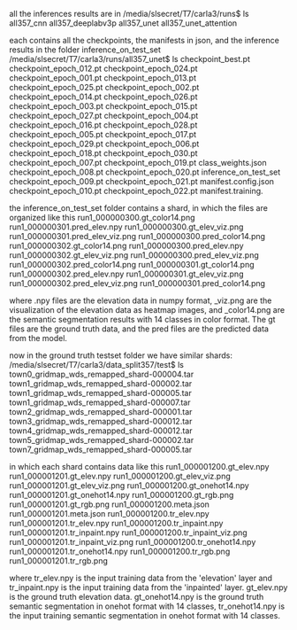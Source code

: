 all the inferences results are in /media/slsecret/T7/carla3/runs$ ls
all357_cnn  all357_deeplabv3p  all357_unet  all357_unet_attention

each contains all the checkpoints, the manifests in json, and the inference results in the folder inference_on_test_set
/media/slsecret/T7/carla3/runs/all357_unet$ ls
checkpoint_best.pt       checkpoint_epoch_012.pt  checkpoint_epoch_024.pt
checkpoint_epoch_001.pt  checkpoint_epoch_013.pt  checkpoint_epoch_025.pt
checkpoint_epoch_002.pt  checkpoint_epoch_014.pt  checkpoint_epoch_026.pt
checkpoint_epoch_003.pt  checkpoint_epoch_015.pt  checkpoint_epoch_027.pt
checkpoint_epoch_004.pt  checkpoint_epoch_016.pt  checkpoint_epoch_028.pt
checkpoint_epoch_005.pt  checkpoint_epoch_017.pt  checkpoint_epoch_029.pt
checkpoint_epoch_006.pt  checkpoint_epoch_018.pt  checkpoint_epoch_030.pt
checkpoint_epoch_007.pt  checkpoint_epoch_019.pt  class_weights.json
checkpoint_epoch_008.pt  checkpoint_epoch_020.pt  inference_on_test_set
checkpoint_epoch_009.pt  checkpoint_epoch_021.pt  manifest.config.json
checkpoint_epoch_010.pt  checkpoint_epoch_022.pt  manifest.training.

the inference_on_test_set folder contains a shard, in which the files are organized like this
run1_000000300.gt_color14.png     run1_000000301.pred_elev.npy
run1_000000300.gt_elev_viz.png    run1_000000301.pred_elev_viz.png
run1_000000300.pred_color14.png   run1_000000302.gt_color14.png
run1_000000300.pred_elev.npy      run1_000000302.gt_elev_viz.png
run1_000000300.pred_elev_viz.png  run1_000000302.pred_color14.png
run1_000000301.gt_color14.png     run1_000000302.pred_elev.npy
run1_000000301.gt_elev_viz.png    run1_000000302.pred_elev_viz.png
run1_000000301.pred_color14.png

where .npy files are the elevation data in numpy format, _viz.png are the visualization of the elevation data as heatmap images, and _color14.png are the semantic segmentation results with 14 classes in color format. The gt files are the ground truth data, and the pred files are the predicted data from the model.

now in the ground truth testset folder we have similar shards: /media/slsecret/T7/carla3/data_split357/test$ ls
town0_gridmap_wds_remapped_shard-000004.tar
town1_gridmap_wds_remapped_shard-000002.tar
town1_gridmap_wds_remapped_shard-000005.tar
town1_gridmap_wds_remapped_shard-000007.tar
town2_gridmap_wds_remapped_shard-000001.tar
town3_gridmap_wds_remapped_shard-000012.tar
town4_gridmap_wds_remapped_shard-000012.tar
town5_gridmap_wds_remapped_shard-000002.tar
town7_gridmap_wds_remapped_shard-000005.tar

in which each shard contains data like this
run1_000001200.gt_elev.npy         run1_000001201.gt_elev.npy
run1_000001200.gt_elev_viz.png     run1_000001201.gt_elev_viz.png
run1_000001200.gt_onehot14.npy     run1_000001201.gt_onehot14.npy
run1_000001200.gt_rgb.png          run1_000001201.gt_rgb.png
run1_000001200.meta.json           run1_000001201.meta.json
run1_000001200.tr_elev.npy         run1_000001201.tr_elev.npy
run1_000001200.tr_inpaint.npy      run1_000001201.tr_inpaint.npy
run1_000001200.tr_inpaint_viz.png  run1_000001201.tr_inpaint_viz.png
run1_000001200.tr_onehot14.npy     run1_000001201.tr_onehot14.npy
run1_000001200.tr_rgb.png          run1_000001201.tr_rgb.png

where tr_elev.npy is the input training data from the 'elevation' layer and tr_inpaint.npy is the input training data from the 'inpainted' layer. gt_elev.npy is the ground truth elevation data. gt_onehot14.npy is the ground truth semantic segmentation in onehot format with 14 classes, tr_onehot14.npy is the input training semantic segmentation in onehot format with 14 classes.

